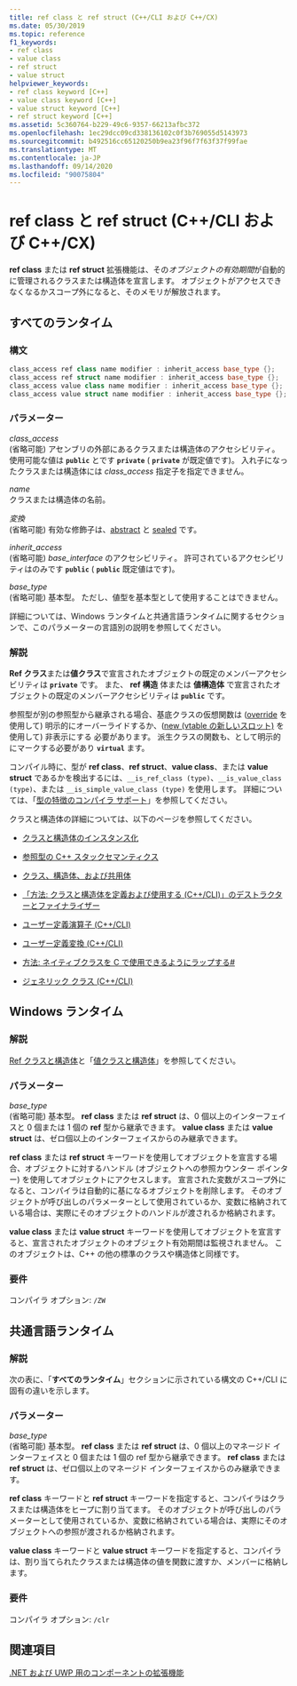 ```yaml
---
title: ref class と ref struct (C++/CLI および C++/CX)
ms.date: 05/30/2019
ms.topic: reference
f1_keywords:
- ref class
- value class
- ref struct
- value struct
helpviewer_keywords:
- ref class keyword [C++]
- value class keyword [C++]
- value struct keyword [C++]
- ref struct keyword [C++]
ms.assetid: 5c360764-b229-49c6-9357-66213afbc372
ms.openlocfilehash: 1ec29dcc09cd338136102c0f3b769055d5143973
ms.sourcegitcommit: b492516cc65120250b9ea23f96f7f63f37f99fae
ms.translationtype: MT
ms.contentlocale: ja-JP
ms.lasthandoff: 09/14/2020
ms.locfileid: "90075804"
---
```

# <a name="ref-class-and-ref-struct--ccli-and-ccx"></a>ref class と ref struct (C++/CLI および C++/CX)

**ref class** または **ref struct** 拡張機能は、その*オブジェクトの有効期間*が自動的に管理されるクラスまたは構造体を宣言します。 オブジェクトがアクセスできなくなるかスコープ外になると、そのメモリが解放されます。

## <a name="all-runtimes"></a>すべてのランタイム

### <a name="syntax"></a>構文

```cpp
class_access ref class name modifier : inherit_access base_type {};
class_access ref struct name modifier : inherit_access base_type {};
class_access value class name modifier : inherit_access base_type {};
class_access value struct name modifier : inherit_access base_type {};
```

### <a name="parameters"></a>パラメーター

*class_access*<br/>
(省略可能) アセンブリの外部にあるクラスまたは構造体のアクセシビリティ。 使用可能な値は **`public`** とです **`private`** ( **`private`** が既定値です)。 入れ子になったクラスまたは構造体には *class_access* 指定子を指定できません。

*name*<br/>
クラスまたは構造体の名前。

*変換*<br/>
(省略可能) 有効な修飾子は、[abstract](abstract-cpp-component-extensions.md) と [sealed](sealed-cpp-component-extensions.md) です。

*inherit_access*<br/>
(省略可能) *base_interface* のアクセシビリティ。 許可されているアクセシビリティはのみです **`public`** ( **`public`** 既定値はです)。

*base_type*<br/>
(省略可能) 基本型。 ただし、値型を基本型として使用することはできません。

詳細については、Windows ランタイムと共通言語ランタイムに関するセクションで、このパラメーターの言語別の説明を参照してください。

### <a name="remarks"></a>解説

**Ref クラス**または**値クラス**で宣言されたオブジェクトの既定のメンバーアクセシビリティは **`private`** です。 また、 **ref 構造** 体または **値構造体** で宣言されたオブジェクトの既定のメンバーアクセシビリティは **`public`** です。

参照型が別の参照型から継承される場合、基底クラスの仮想関数は ([override](override-cpp-component-extensions.md) を使用して) 明示的にオーバーライドするか、([new (vtable の新しいスロット)](new-new-slot-in-vtable-cpp-component-extensions.md) を使用して) 非表示にする 必要があります。 派生クラスの関数も、として明示的にマークする必要があり **`virtual`** ます。

コンパイル時に、型が **ref class**、**ref struct**、**value class**、または **value struct** であるかを検出するには、`__is_ref_class (type)`、`__is_value_class (type)`、または `__is_simple_value_class (type)` を使用します。 詳細については、「[型の特徴のコンパイラ サポート](compiler-support-for-type-traits-cpp-component-extensions.md)」を参照してください。

クラスと構造体の詳細については、以下のページを参照してください。

- [クラスと構造体のインスタンス化](../dotnet/how-to-define-and-consume-classes-and-structs-cpp-cli.md)

- [参照型の C++ スタックセマンティクス](../dotnet/cpp-stack-semantics-for-reference-types.md)

- [クラス、構造体、および共用体](../cpp/classes-and-structs-cpp.md)

- [「方法: クラスと構造体を定義および使用する (C++/CLI)」のデストラクターとファイナライザー](../dotnet/how-to-define-and-consume-classes-and-structs-cpp-cli.md#BKMK_Destructors_and_finalizers)

- [ユーザー定義演算子 (C++/CLI)](../dotnet/user-defined-operators-cpp-cli.md)

- [ユーザー定義変換 (C++/CLI)](../dotnet/user-defined-conversions-cpp-cli.md)

- [方法: ネイティブクラスを C で使用できるようにラップする#](../dotnet/how-to-wrap-native-class-for-use-by-csharp.md)

- [ジェネリック クラス (C++/CLI)](generic-classes-cpp-cli.md)

## <a name="windows-runtime"></a>Windows ランタイム

### <a name="remarks"></a>解説

[Ref クラスと構造体](../cppcx/ref-classes-and-structs-c-cx.md)と「[値クラスと構造体](../cppcx/value-classes-and-structs-c-cx.md)」を参照してください。

### <a name="parameters"></a>パラメーター

*base_type*<br/>
(省略可能) 基本型。 **ref class** または **ref struct** は、0 個以上のインターフェイスと 0 個または 1 個の **ref** 型から継承できます。 **value class** または **value struct** は、ゼロ個以上のインターフェイスからのみ継承できます。

**ref class** または **ref struct** キーワードを使用してオブジェクトを宣言する場合、オブジェクトに対するハンドル (オブジェクトへの参照カウンター ポインター) を使用してオブジェクトにアクセスします。 宣言された変数がスコープ外になると、コンパイラは自動的に基になるオブジェクトを削除します。 そのオブジェクトが呼び出しのパラメーターとして使用されているか、変数に格納されている場合は、実際にそのオブジェクトのハンドルが渡されるか格納されます。

**value class** または **value struct** キーワードを使用してオブジェクトを宣言すると、宣言されたオブジェクトのオブジェクト有効期間は監視されません。 このオブジェクトは、C++ の他の標準のクラスや構造体と同様です。

### <a name="requirements"></a>要件

コンパイラ オプション: `/ZW`

## <a name="common-language-runtime"></a>共通言語ランタイム

### <a name="remarks"></a>解説

次の表に、「**すべてのランタイム**」セクションに示されている構文の C++/CLI に固有の違いを示します。

### <a name="parameters"></a>パラメーター

*base_type*<br/>
(省略可能) 基本型。 **ref class** または **ref struct** は、0 個以上のマネージド インターフェイスと 0 個または 1 個の ref 型から継承できます。 **ref class** または **ref struct** は、ゼロ個以上のマネージド インターフェイスからのみ継承できます。

**ref class** キーワードと **ref struct** キーワードを指定すると、コンパイラはクラスまたは構造体をヒープに割り当てます。 そのオブジェクトが呼び出しのパラメーターとして使用されているか、変数に格納されている場合は、実際にそのオブジェクトへの参照が渡されるか格納されます。

**value class** キーワードと **value struct** キーワードを指定すると、コンパイラは、割り当てられたクラスまたは構造体の値を関数に渡すか、メンバーに格納します。

### <a name="requirements"></a>要件

コンパイラ オプション: `/clr`

## <a name="see-also"></a>関連項目

[.NET および UWP 用のコンポーネントの拡張機能](component-extensions-for-runtime-platforms.md)
